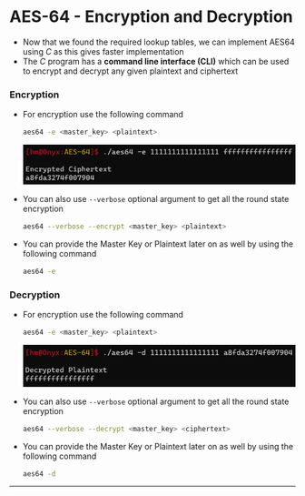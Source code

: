 # AES-64 - Encryption and Decryption

- Now that we found the required lookup tables, we can implement $\text{AES}64$ using $C$ as this gives faster implementation
- The $C$ program has a **command line interface (CLI)** which can be used to encrypt and decrypt any given plaintext and ciphertext

### Encryption

- For encryption use the following command
    
    ```bash
    aes64 -e <master_key> <plaintext>
    ```
    
    ![Encryption.png](../Pictures/enc.png)
    
- You can also use `--verbose` optional argument to get all the round state encryption
    
    ```bash
    aes64 --verbose --encrypt <master_key> <plaintext>
    ```
    
- You can provide the Master Key or Plaintext later on as well by using the following command
    
    ```bash
    aes64 -e
    ```
    

### Decryption

- For encryption use the following command
    
    ```bash
    aes64 -e <master_key> <plaintext>
    ```
    
    ![Decryption.png](../Pictures/dec.png)
    
- You can also use `--verbose` optional argument to get all the round state encryption
    
    ```bash
    aes64 --verbose --decrypt <master_key> <ciphertext>
    ```
    
- You can provide the Master Key or Plaintext later on as well by using the following command
    
    ```bash
    aes64 -d
    ```
---
